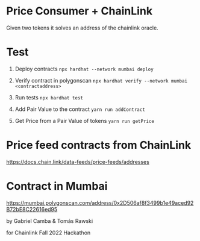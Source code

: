 # Price Consumer + ChainLink

Given two tokens it solves an address of the chainlink oracle.

# Test

1. Deploy contracts
   `npx hardhat --network mumbai deploy`

2. Verify contract in polygonscan
   `npx hardhat verify --network mumbai <contractaddress>`

3. Run tests
   `npx hardhat test`

4. Add Pair Value to the contract
   `yarn run addContract`

5. Get Price from a Pair Value of tokens
   `yarn run getPrice`

# Price feed contracts from ChainLink

https://docs.chain.link/data-feeds/price-feeds/addresses

# Contract in Mumbai

https://mumbai.polygonscan.com/address/0x2D506af8f3499b1e49aced92B72bE8C22616ed95

by Gabriel Camba & Tomás Rawski

for Chainlink Fall 2022 Hackathon
